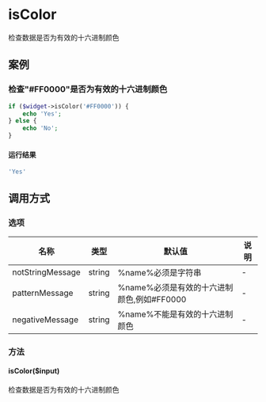 isColor
=======

检查数据是否为有效的十六进制颜色

案例
----

### 检查"#FF0000"是否为有效的十六进制颜色
```php
if ($widget->isColor('#FF0000')) {
    echo 'Yes';
} else {
    echo 'No';
}
```

#### 运行结果
```php
'Yes'
```

调用方式
--------

### 选项

| 名称                | 类型    | 默认值                                      | 说明              |
|---------------------|---------|---------------------------------------------|-------------------|
| notStringMessage    | string  | %name%必须是字符串                          | -                 |
| patternMessage      | string  | %name%必须是有效的十六进制颜色,例如#FF0000  | -                 |
| negativeMessage     | string  | %name%不能是有效的十六进制颜色              | -                 |

### 方法

#### isColor($input)
检查数据是否为有效的十六进制颜色